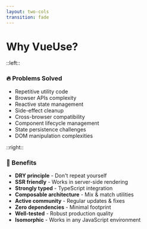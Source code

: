```yaml
---
layout: two-cols
transition: fade
---
```


# Why VueUse?

::left::

### 🔥 Problems Solved

- Repetitive utility code
- Browser APIs complexity
- Reactive state management
- Side-effect cleanup
- Cross-browser compatibility
- Component lifecycle management
- State persistence challenges
- DOM manipulation complexities

::right::

### 💎 Benefits

- **DRY principle** - Don't repeat yourself
- **SSR friendly** - Works in server-side rendering
- **Strongly typed** - TypeScript integration
- **Composable architecture** - Mix & match utilities
- **Active community** - Regular updates & fixes
- **Zero dependencies** - Minimal footprint
- **Well-tested** - Robust production quality
- **Isomorphic** - Works in any JavaScript environment

<!--
PRESENTER NOTES:
- VueUse eliminates boilerplate code that appears in most Vue applications
- SSR friendly: All functions detect server environment and avoid browser-specific code when needed
- Strongly typed: Written in TypeScript with full type definitions for better developer experience
- The library handles cleanup automatically when components are unmounted
- Most functions return reactive refs that can be directly used in templates
- Can save hundreds of lines of code in a typical application
- Many utilities offer a "shallow" option for better performance with large data structures
- Particularly useful for teams to standardize common patterns
- Maintained by members of the Vue core team, ensuring alignment with Vue's best practices
-->
